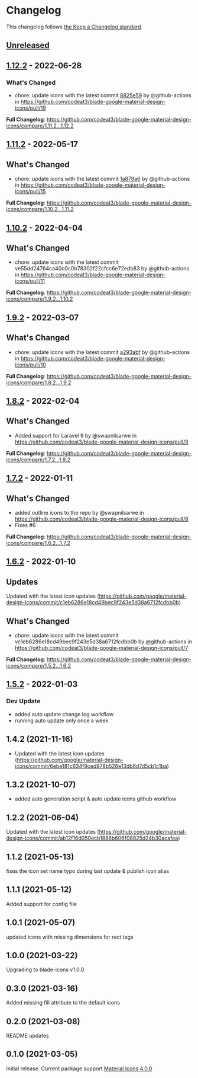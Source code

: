 # Changelog

This changelog follows [the Keep a Changelog standard](https://keepachangelog.com).

## [Unreleased](https://github.com/codea3/blade-google-material-design-icons/compare/1.12.2...HEAD)

## [1.12.2](https://github.com/codea3/blade-google-material-design-icons/compare/1.11.2...1.12.2) - 2022-06-28

### What's Changed

- chore: update icons with the latest commit [8825e59](https://github.com/google/material-design-icons/commit/8825e59fa98ec04a3bd6c7cf0ef7b7abf07c3cec) by @github-actions in https://github.com/codeat3/blade-google-material-design-icons/pull/19

**Full Changelog**: https://github.com/codeat3/blade-google-material-design-icons/compare/1.11.2...1.12.2

## [1.11.2](https://github.com/codea3/blade-google-material-design-icons/compare/1.10.2...1.11.2) - 2022-05-17

## What's Changed

- chore: update icons with the latest commit [1a878a6](https://github.com/google/material-design-icons/commit/1a878a6d8862837c506c3444b2f79db23b6afa22) by @github-actions in https://github.com/codeat3/blade-google-material-design-icons/pull/15

**Full Changelog**: https://github.com/codeat3/blade-google-material-design-icons/compare/1.10.2...1.11.2

## [1.10.2](https://github.com/codea3/blade-google-material-design-icons/compare/1.9.2...1.10.2) - 2022-04-04

## What's Changed

- chore: update icons with the latest commit ve55dd24764ca40c0c0b78302f22cfcc6e72edb83 by @github-actions in https://github.com/codeat3/blade-google-material-design-icons/pull/11

**Full Changelog**: https://github.com/codeat3/blade-google-material-design-icons/compare/1.9.2...1.10.2

## [1.9.2](https://github.com/codea3/blade-google-material-design-icons/compare/1.8.2...1.9.2) - 2022-03-07

## What's Changed

- chore: update icons with the latest commit [a293abf](https://github.com/google/material-design-icons/commit/a293abf7e656e28ade5fc52417cdceb1cd5b06ab) by @github-actions in https://github.com/codeat3/blade-google-material-design-icons/pull/10

**Full Changelog**: https://github.com/codeat3/blade-google-material-design-icons/compare/1.8.2...1.9.2

## [1.8.2](https://github.com/codea3/blade-google-material-design-icons/compare/1.7.2...1.8.2) - 2022-02-04

## What's Changed

- Added support for Laravel 9 by @swapnilsarwe in https://github.com/codeat3/blade-google-material-design-icons/pull/9

**Full Changelog**: https://github.com/codeat3/blade-google-material-design-icons/compare/1.7.2...1.8.2

## [1.7.2](https://github.com/codea3/blade-google-material-design-icons/compare/1.6.2...1.7.2) - 2022-01-11

## What's Changed

- added outline icons to the repo by @swapnilsarwe in https://github.com/codeat3/blade-google-material-design-icons/pull/8
- Fixes #6

**Full Changelog**: https://github.com/codeat3/blade-google-material-design-icons/compare/1.6.2...1.7.2

## [1.6.2](https://github.com/codea3/blade-google-material-design-icons/compare/1.5.2...1.6.2) - 2022-01-10

## Updates

Updated with the latest icon updates (https://github.com/google/material-design-icons/commit/c1eb6286e18cd49bec9f243e5d38a6712fcdbb0b)

## What's Changed

- chore: update icons with the latest commit vc1eb6286e18cd49bec9f243e5d38a6712fcdbb0b by @github-actions in https://github.com/codeat3/blade-google-material-design-icons/pull/7

**Full Changelog**: https://github.com/codeat3/blade-google-material-design-icons/compare/1.5.2...1.6.2

## [1.5.2](https://github.com/codea3/blade-google-material-design-icons/compare/1.3.2...1.5.2) - 2022-01-03

### Dev Update

- added auto update change log workflow
- running auto update only once a week

## 1.4.2 (2021-11-16)

- Updated with the latest icon updates (https://github.com/google/material-design-icons/commit/6ebe181c634f9ced978b526e13db6d7d5cb1c1ba)

## 1.3.2 (2021-10-07)

- added auto generation script & auto update icons github workflow

## 1.2.2 (2021-06-04)

Updated with the latest icon updates (https://github.com/google/material-design-icons/commit/ab12f16d050ecb1886b606f08825d24b30acafea)

## 1.1.2 (2021-05-13)

fixes the icon set name typo during last update & publish icon alias

## 1.1.1 (2021-05-12)

Added support for config file

## 1.0.1 (2021-05-07)

updated icons with missing dimensions for rect tags

## 1.0.0 (2021-03-22)

Upgrading to blade-icons v1.0.0

## 0.3.0 (2021-03-16)

Added missing fill attribute to the default icons

## 0.2.0 (2021-03-08)

README updates

## 0.1.0 (2021-03-05)

Initial release.
Current package support [Material Icons 4.0.0](https://github.com/google/material-design-icons/releases/tag/4.0.0)
